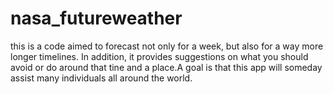 # nasa_futureweather
this is a code aimed to forecast not only for a week, but also for a way more longer timelines. In addition, it provides suggestions on what you should avoid or do around that tine and a place.A goal is that this app will someday assist many individuals all around the world. 
